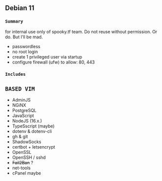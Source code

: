 ## Debian 11
### `Summary`
for internal use only of spooky.tf team. Do not reuse without permission. Or do. But I'll be mad.

- passwordless
- no root login
- create 1 privileged user via startup
- configure firewall (ufw) to allow: 80, 443

### `Includes` 
`BASED VIM`
---------------------
- AdminJS
- NGiNX
- PostgreSQL
- JavaScript
- NodeJS (16.x.)
- TypeSscript (maybe)
- dotenv & dotenv-cli
- gh & git
- ShadowSocks
- certbot + letsencrypt 
- OpenSSL
- OpenSSH / sshd
- ~~Fail2Ban~~ ? 
- net-tools
- cPanel maybe